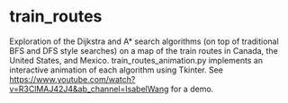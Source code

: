 # train_routes
Exploration of the Dijkstra and A* search algorithms (on top of traditional BFS and DFS style searches) on a map of the train routes in Canada, the United States, and Mexico. train_routes_animation.py implements an interactive animation of each algorithm using Tkinter. See https://www.youtube.com/watch?v=R3ClMAJ42J4&ab_channel=IsabelWang for a demo.
